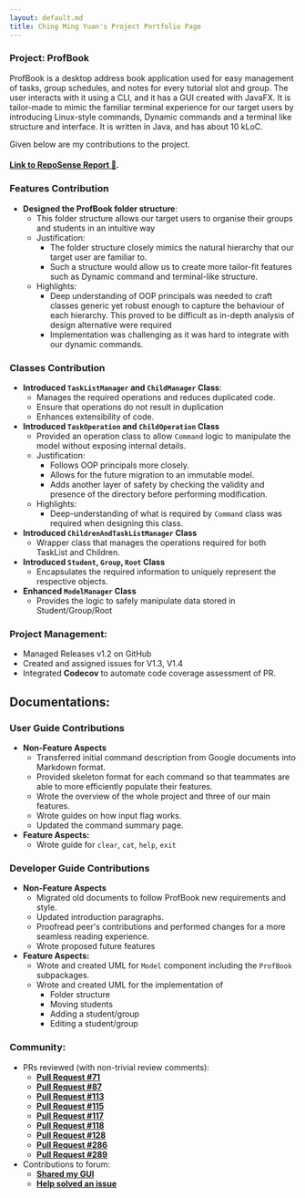 ```yaml
---
layout: default.md
title: Ching Ming Yuan's Project Portfolio Page
---
```


### Project: ProfBook

ProfBook is a desktop address book application used for easy management of tasks, group schedules, and notes for every
tutorial slot and group. The user interacts with it using a CLI, and it has a GUI created with JavaFX. It is tailor-made
to mimic the familiar terminal experience for our target users by introducing Linux-style commands, Dynamic commands and
a terminal like structure and interface. It is written in Java, and has about 10 kLoC.

Given below are my contributions to the project.

#### [Link to RepoSense Report :link:](https://nus-cs2103-ay2324s1.github.io/tp-dashboard/?search=mingyuanc&breakdown=false&sort=groupTitle%20dsc&sortWithin=title&since=2023-09-22&timeframe=commit&mergegroup=&groupSelect=groupByRepos).

### Features Contribution

* **Designed the ProfBook folder structure**:
  * This folder structure allows our target users to organise their groups and students in an intuitive way
  * Justification:
    * The folder structure closely mimics the natural hierarchy that our target user are familiar to.
    * Such a structure would allow us to create more tailor-fit features such as Dynamic command and terminal-like
      structure.
  * Highlights:
    * Deep understanding of OOP principals was needed to craft classes generic yet robust enough to capture the 
      behaviour of each hierarchy. This proved to be difficult as in-depth analysis of design alternative were required
    * Implementation was challenging as it was hard to integrate with our dynamic commands.

### Classes Contribution

* **Introduced `TaskListManager` and `ChildManager` Class**:
    * Manages the required operations and reduces duplicated code.
    * Ensure that operations do not result in duplication
    * Enhances extensibility of code.
* **Introduced `TaskOperation` and `ChildOperation`  Class**
    * Provided an operation class to allow `Command` logic to manipulate the model without exposing internal details.
    * Justification:
        * Follows OOP principals more closely.
        * Allows for the future migration to an immutable model.
        * Adds another layer of safety by checking the validity and presence of the directory before performing modification.
    * Highlights:
        * Deep-understanding of what is required by `Command` class was required when designing this class.
* **Introduced `ChildrenAndTaskListManager` Class**
  * Wrapper class that manages the operations required for both TaskList and Children.
* **Introduced `Student`, `Group`, `Root` Class**
  * Encapsulates the required information to uniquely represent the respective objects.
* **Enhanced `ModelManager` Class**
  * Provides the logic to safely manipulate data stored in Student/Group/Root

### Project Management:

* Managed Releases v1.2 on GitHub
* Created and assigned issues for V1.3, V1.4
* Integrated **Codecov** to automate code coverage assessment of PR.

## Documentations:

### User Guide Contributions
* **Non-Feature Aspects**
  * Transferred initial command description from Google documents into Markdown format.
  * Provided skeleton format for each command so that teammates are able to more efficiently populate their features.
  * Wrote the overview of the whole project and three of our main features.
  * Wrote guides on how input flag works.
  * Updated the command summary page.
* **Feature Aspects:**
  * Wrote guide for `clear`, `cat`, `help`, `exit`

### Developer Guide Contributions
* **Non-Feature Aspects**
    * Migrated old documents to follow ProfBook new requirements and style.
    * Updated introduction paragraphs.
    * Proofread peer's contributions and performed changes for a more seamless reading experience.
    * Wrote proposed future features
* **Feature Aspects:**
    * Wrote and created UML for `Model` component including the `ProfBook` subpackages.
    * Wrote and created UML for the implementation of
      * Folder structure
      * Moving students
      * Adding a student/group
      * Editing a student/group

### Community:
* PRs reviewed (with non-trivial review comments):
  * **[Pull Request #71](https://github.com/AY2324S1-CS2103T-W15-2/tp/pull/71)**
  * **[Pull Request #87](https://github.com/AY2324S1-CS2103T-W15-2/tp/pull/87)**
  * **[Pull Request #113](https://github.com/AY2324S1-CS2103T-W15-2/tp/pull/113)**
  * **[Pull Request #115](https://github.com/AY2324S1-CS2103T-W15-2/tp/pull/115)**
  * **[Pull Request #117](https://github.com/AY2324S1-CS2103T-W15-2/tp/pull/117)**
  * **[Pull Request #118](https://github.com/AY2324S1-CS2103T-W15-2/tp/pull/118)**
  * **[Pull Request #128](https://github.com/AY2324S1-CS2103T-W15-2/tp/pull/128)**
  * **[Pull Request #286](https://github.com/AY2324S1-CS2103T-W15-2/tp/pull/286)**
  * **[Pull Request #289](https://github.com/AY2324S1-CS2103T-W15-2/tp/pull/289)**
* Contributions to forum:
  * **[Shared my GUI](https://github.com/nus-cs2103-AY2324S1/forum/issues/101#issuecomment-1706285315)**
  * **[Help solved an issue](https://github.com/nus-cs2103-AY2324S1/forum/issues/110#issuecomment-1709913495)**
